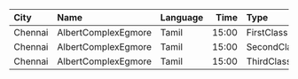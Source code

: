 | City    | Name                | Language |  Time | Type        | Price | Capacity | Booked |
| :------ | :------------------ | :------- | ----: | :---------- | ----: | -------: | -----: |
| Chennai | AlbertComplexEgmore | Tamil    | 15:00 | FirstClass  |   94₹ |      158 |     84 |
| Chennai | AlbertComplexEgmore | Tamil    | 15:00 | SecondClass |   74₹ |       84 |     42 |
| Chennai | AlbertComplexEgmore | Tamil    | 15:00 | ThirdClass  |   50₹ |       28 |     14 |